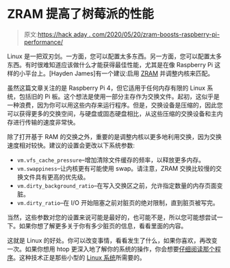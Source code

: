 # ZRAM 提高了树莓派的性能

> 原文:[https://hack aday . com/2020/05/20/zram-boosts-raspberry-pi-performance/](https://hackaday.com/2020/05/20/zram-boosts-raspberry-pi-performance/)

Linux 是一把双刃剑。一方面，您可以配置太多东西。另一方面，您可以配置太多东西。有时很难知道应该做什么才能获得最佳性能，尤其是在像 Raspberry Pi 这样的小平台上。[Hayden James]有一个建议:启用 [ZRAM](https://haydenjames.io/raspberry-pi-performance-add-zram-kernel-parameters/) 并调整内核来匹配。

虽然这篇文章关注的是 Raspberry Pi 4，但它适用于任何内存有限的 Linux 系统，包括旧的 Pi 板。这个想法是使用一部分主存作为交换文件。起初，这似乎是一种浪费，因为你可以用这些内存来运行程序。但是，交换设备是压缩的，因此您可以获得更多的交换空间，与硬盘或固态硬盘相比，从这些压缩的交换设备和主内存进行传输的速度非常快。

除了打开基于 RAM 的交换之外，重要的是调整内核以更多地利用交换，因为交换速度相对较快。建议的设置会更改以下系统参数:

*   `vm.vfs_cache_pressure`–增加清除文件缓存的频率，以释放更多内存。
*   `vm.swappiness`–让内核更有可能使用 swap。请注意，ZRAM 交换比较慢的交换文件具有更高的优先级。
*   `vm.dirty_background_ratio`–在写入交换区之前，允许指定数量的内存页面变脏。
*   `vm.dirty_ratio`–在 I/O 开始阻塞之前对脏页的绝对限制，直到脏页被写完。

当然，这些参数对您的设置来说可能是最好的，也可能不是，所以您可能想尝试一下。如果你想了解更多关于你有多少脏页的信息，看看里面的内容。

这就是 Linux 的好处。你可以改变事情，看看发生了什么，如果你喜欢，再改变一次。如果你想用 htop 更深入地了解你的系统的操作，你会想要[仔细阅读那个程序](https://hackaday.com/2020/01/30/understand-linux-htop-visually/)。这种技术正是那些小型的 [Linux 系统](https://hackaday.com/2018/11/12/new-part-day-a-6-linux-computer-you-might-be-able-to-write-code-for/)所需要的。